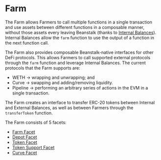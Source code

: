 # Farm

The Farm allows Farmers to call multiple functions in a single transaction and use assets between different functions in a composable manner, without those assets every leaving Beanstalk (thanks to [Internal Balances](../../overview/internal-balances.md)). Internal Balances allow the `farm` function to use the output of a function in the next function call.

The Farm also provides composable Beanstalk-native interfaces for other DeFi protocols. This allows Farmers to call supported external protocols through the `farm` function and leverage Internal Balances. The current protocols that the Farm supports are:

* WETH -> wrapping and unwrapping; and
* Curve -> swapping and adding/removing liquidity.
* Pipeline -> performing an arbitrary series of actions in the EVM in a single transaction.

The Farm creates an interface to transfer ERC-20 tokens between Internal and External Balances, as well as between Farmers through the `transferToken` function.

The Farm consists of 5 facets:

* [Farm Facet](farm-facet.md)
* [Depot Facet](depot-facet.md)
* [Token Facet](token-facet.md)
* [Token Support Facet](token-support-facet.md)
* [Curve Facet](curve-facet.md)
